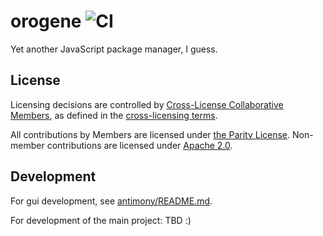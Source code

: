 # orogene ![CI](https://github.com/orogene/orogene/workflows/CI/badge.svg)

Yet another JavaScript package manager, I guess.

## License

Licensing decisions are controlled by [Cross-License Collaborative Members](MEMBERS.md), as
defined in the [cross-licensing terms](CROSS_LICENSE.md).

All contributions by Members are licensed under [the Parity
License](LICENSE-PARITY.md). Non-member contributions are licensed under
[Apache 2.0](LICENSE-APACHE.md).

## Development

For gui development, see [antimony/README.md](/antimony/README.md).

For development of the main project: TBD :)
